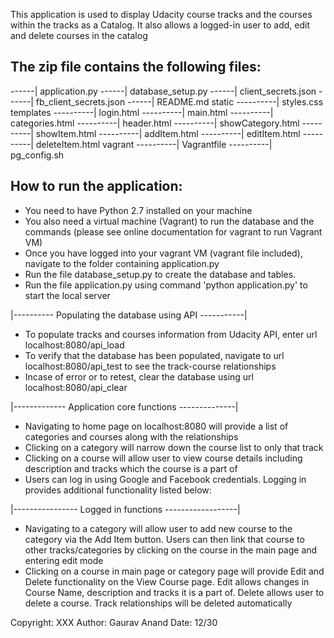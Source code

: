 This application is used to display Udacity course tracks
and the courses within the tracks as a Catalog. It also allows
a logged-in user to add, edit and delete courses in the catalog

The zip file contains the following files:
-----------------------------------------
------| application.py
------| database_setup.py
------| client_secrets.json
------| fb_client_secrets.json
------| README.md
static
----------| styles.css
templates
----------| login.html
----------| main.html
----------| categories.html
----------| header.html
----------| showCategory.html
----------| showItem.html
----------| addItem.html
----------| editItem.html
----------| deleteItem.html
vagrant
----------| Vagrantfile
----------| pg_config.sh


How to run the application:
------------------------------------------
- You need to have Python 2.7 installed on your machine
- You also need a virtual machine (Vagrant) to run the database and
the commands (please see online documentation for vagrant to run Vagrant VM)
- Once you have logged into your vagrant VM (vagrant file included), 
navigate to the folder containing application.py
- Run the file database_setup.py to create the database and tables.
- Run the file application.py using command 'python application.py'
to start the local server

|---------- Populating the database using API -----------|
- To populate tracks and courses information from Udacity API,
enter url localhost:8080/api_load
- To verify that the database has been populated, navigate to url
localhost:8080/api_test to see the track-course relationships
- Incase of error or to retest, clear the database using url
localhost:8080/api_clear

|------------- Application core functions --------------|

- Navigating to home page on localhost:8080 will provide a list 
of categories and courses along with the relationships
- Clicking on a category will narrow down the course list to 
only that track
- Clicking on a course will allow user to view course details
including description and tracks which the course is a part of
- Users can log in using Google and Facebook credentials. Logging
in provides additional functionality listed below:

|---------------- Logged in functions ------------------|
- Navigating to a category will allow user to add new course to the
category via the Add Item button. Users can then link that course
to other tracks/categories by clicking on the course in the main page
and entering edit mode
- Clicking on a course in main page or category page will provide
Edit and Delete functionality on the View Course page. Edit allows changes
in Course Name, description and tracks it is a part of. Delete allows 
user to delete a course. Track relationships will be deleted automatically



Copyright: XXX
Author: Gaurav Anand
Date: 12/30